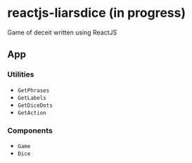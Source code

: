 # reactjs-liarsdice (in progress)
 Game of deceit written using ReactJS

## App


### Utilities
- `GetPhrases`
- `GetLabels`
- `GetDiceDots`
- `GetAction`

### Components
- `Game`
- `Dice`
